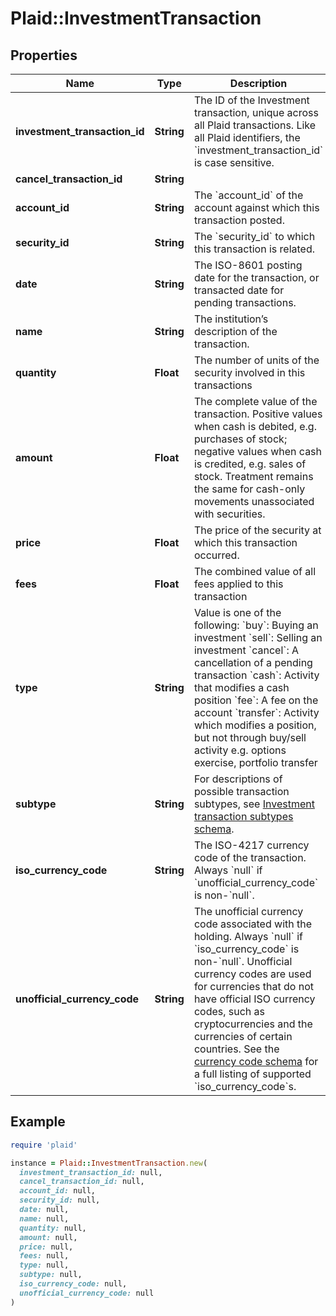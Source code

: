 # Plaid::InvestmentTransaction

## Properties

| Name | Type | Description | Notes |
| ---- | ---- | ----------- | ----- |
| **investment_transaction_id** | **String** | The ID of the Investment transaction, unique across all Plaid transactions. Like all Plaid identifiers, the &#x60;investment_transaction_id&#x60; is case sensitive. |  |
| **cancel_transaction_id** | **String** |  | [optional] |
| **account_id** | **String** | The &#x60;account_id&#x60; of the account against which this transaction posted. |  |
| **security_id** | **String** | The &#x60;security_id&#x60; to which this transaction is related. | [optional] |
| **date** | **String** | The ISO-8601 posting date for the transaction, or transacted date for pending transactions. |  |
| **name** | **String** | The institution’s description of the transaction. |  |
| **quantity** | **Float** | The number of units of the security involved in this transactions |  |
| **amount** | **Float** | The complete value of the transaction. Positive values when cash is debited, e.g. purchases of stock; negative values when cash is credited, e.g. sales of stock. Treatment remains the same for cash-only movements unassociated with securities. |  |
| **price** | **Float** | The price of the security at which this transaction occurred. |  |
| **fees** | **Float** | The combined value of all fees applied to this transaction | [optional] |
| **type** | **String** | Value is one of the following: &#x60;buy&#x60;: Buying an investment &#x60;sell&#x60;: Selling an investment &#x60;cancel&#x60;: A cancellation of a pending transaction  &#x60;cash&#x60;: Activity that modifies a cash position &#x60;fee&#x60;: A fee on the account &#x60;transfer&#x60;: Activity which modifies a position, but not through buy/sell activity e.g. options exercise, portfolio transfer |  |
| **subtype** | **String** | For descriptions of possible transaction subtypes, see [Investment transaction subtypes schema](/docs/api/accounts/#investment-transaction-subtypes-schema). |  |
| **iso_currency_code** | **String** | The ISO-4217 currency code of the transaction. Always &#x60;null&#x60; if &#x60;unofficial_currency_code&#x60; is non-&#x60;null&#x60;. | [optional] |
| **unofficial_currency_code** | **String** | The unofficial currency code associated with the holding. Always &#x60;null&#x60; if &#x60;iso_currency_code&#x60; is non-&#x60;null&#x60;. Unofficial currency codes are used for currencies that do not have official ISO currency codes, such as cryptocurrencies and the currencies of certain countries.  See the [currency code schema](/docs/api/accounts#currency-code-schema) for a full listing of supported &#x60;iso_currency_code&#x60;s. | [optional] |

## Example

```ruby
require 'plaid'

instance = Plaid::InvestmentTransaction.new(
  investment_transaction_id: null,
  cancel_transaction_id: null,
  account_id: null,
  security_id: null,
  date: null,
  name: null,
  quantity: null,
  amount: null,
  price: null,
  fees: null,
  type: null,
  subtype: null,
  iso_currency_code: null,
  unofficial_currency_code: null
)
```

